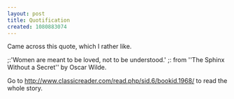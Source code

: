 ```yaml
---
layout: post
title: Quotification
created: 1080883074
---
```

Came across this quote, which I rather like.

;:'Women are meant to be loved, not to be understood.'
;:  from ''The Sphinx Without a Secret'' by Oscar Wilde.

Go to http://www.classicreader.com/read.php/sid.6/bookid.1968/ to read the whole story.

